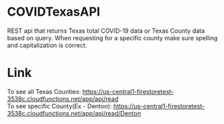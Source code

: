 # COVIDTexasAPI
REST api that returns Texas total COVID-19 data or Texas County data based on query. When requesting for a specific county make sure spelling and capitalization is correct.

# Link
To see all Texas Counties: https://us-central1-firestoretest-3538c.cloudfunctions.net/app/api/read  
To see specific County(Ex - Denton): https://us-central1-firestoretest-3538c.cloudfunctions.net/app/api/read/Denton
